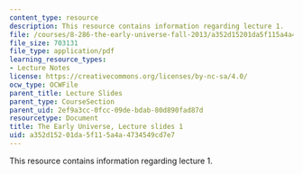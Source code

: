 ```yaml
---
content_type: resource
description: This resource contains information regarding lecture 1.
file: /courses/8-286-the-early-universe-fall-2013/a352d15201da5f115a4a4734549cd7e7_MIT8_286F13_lec01.pdf
file_size: 703131
file_type: application/pdf
learning_resource_types:
- Lecture Notes
license: https://creativecommons.org/licenses/by-nc-sa/4.0/
ocw_type: OCWFile
parent_title: Lecture Slides
parent_type: CourseSection
parent_uid: 2ef9a3cc-0fcc-09de-bdab-80d890fad87d
resourcetype: Document
title: The Early Universe, Lecture slides 1
uid: a352d152-01da-5f11-5a4a-4734549cd7e7
---
```

This resource contains information regarding lecture 1.